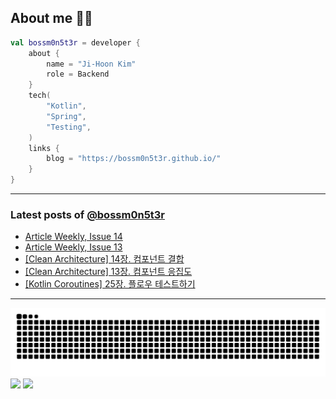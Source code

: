 ## About me 🧑‍💻

```kotlin
val bossm0n5t3r = developer {
    about {
        name = "Ji-Hoon Kim"
        role = Backend
    }
    tech(
        "Kotlin",
        "Spring",
        "Testing",
    )
    links {
        blog = "https://bossm0n5t3r.github.io/"
    }
}
```

---

### Latest posts of [@bossm0n5t3r](https://github.com/bossm0n5t3r)

<!-- BLOG-POST-LIST:START -->
- [Article Weekly, Issue 14](https://bossm0n5t3r.github.io/posts/article-weekly-14/)
- [Article Weekly, Issue 13](https://bossm0n5t3r.github.io/posts/article-weekly-13/)
- [[Clean Architecture] 14장. 컴포넌트 결합](https://bossm0n5t3r.github.io/books/clean-architecture-chapter14/)
- [[Clean Architecture] 13장. 컴포넌트 응집도](https://bossm0n5t3r.github.io/books/clean-architecture-chapter13/)
- [[Kotlin Coroutines] 25장. 플로우 테스트하기](https://bossm0n5t3r.github.io/books/kotlin-coroutines-chapter25/)
<!-- BLOG-POST-LIST:END -->

---

![](https://raw.githubusercontent.com/bossm0n5t3r/bossm0n5t3r/output/github-snake.svg)
![](https://streak-stats.demolab.com?user=bossm0n5t3r)
![](https://projecteuler.net/profile/bossm0n5t3r.png)
